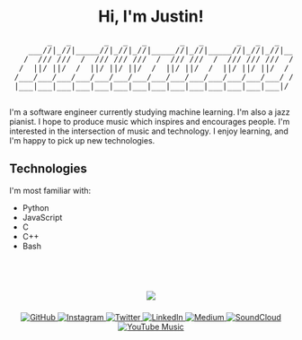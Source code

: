 <h1 align="center">Hi, I'm Justin!</h1>

<pre align="center">
        _   _       _   _   _       _   _       _   _   _     
    ___//|_//|_____//|_//|_//|_____//|_//|_____//|_//|_//|___ 
   /  /// ///  /  /// /// ///  /  /// ///  /  /// /// ///  / |
  /  ||/ ||/  /  ||/ ||/ ||/  /  ||/ ||/  /  ||/ ||/ ||/  / / 
 /___/___/___/___/___/___/___/___/___/___/___/___/___/___/ /  
 |___|___|___|___|___|___|___|___|___|___|___|___|___|___|/   
 
</pre>

I'm a software engineer currently studying machine learning. I'm also a jazz pianist. I hope to produce music which inspires and encourages people. I'm interested in the intersection of music and technology. I enjoy learning, and I'm happy to pick up new technologies.

## Technologies
I'm most familiar with:

* Python
* JavaScript
* C
* C++
* Bash

<h2>&nbsp;</h2>

<div align="center">
        <a href="https://github.com/anuraghazra/github-readme-stats">
                <img src="https://github-readme-stats.vercel.app/api?username=keysmusician&theme=gotham&show_icons=true&hide_title=true">
        </a>
</div>

<h3></h3>

<div align="center">
        <a href="https://github.com/keysmusician">
                <img alt="GitHub" src="https://img.shields.io/badge/GitHub-100000?style=for-the-badge&logo=github&logoColor=white">
        </a>
        <a href="https://www.instagram.com/justinmasayda/">
                <img alt="Instagram" src="https://img.shields.io/badge/Instagram-E4405F?style=for-the-badge&logo=instagram&logoColor=white">
        </a>
        <a href="https://twitter.com/JustinMasayda">
                <img alt="Twitter" src="https://img.shields.io/badge/Twitter-1DA1F2?style=for-the-badge&logo=twitter&logoColor=white">
        </a>
        <a href="https://www.linkedin.com/in/justin-masayda-630164130/">
                <img alt="LinkedIn" src="https://img.shields.io/badge/LinkedIn-0077B5?style=for-the-badge&logo=linkedin&logoColor=white">
        </a>
        <a href="https://medium.com/@justinmasayda">
                <img alt="Medium" src="https://img.shields.io/badge/Medium-12100E?style=for-the-badge&logo=medium&Color=black">
        </a>
        <a href="https://soundcloud.com/justinmasayda">
                <img alt="SoundCloud" src="https://img.shields.io/badge/SoundCloud-FF3300?style=for-the-badge&logo=soundcloud&logoColor=white">
        </a>
        <a href="https://music.youtube.com/channel/UCrQKYrjbeIciklLC4_e_fzA">
                <img alt="YouTube Music" src="https://img.shields.io/badge/YouTube_Music-FF0000?style=for-the-badge&logo=youtube-music&logoColor=white">
        </a>
</div>


<!--
Cool image, preferably animated (example: https://github.com/Raymo111/Raymo111 | https://github.com/arturssmirnovs | https://github.com/jayrajroshan | https://github.com/alwinw | https://github.com/DenverCoder1)

What technologies do you know? (see this: https://softwareengineering.stackexchange.com/questions/15004/at-which-point-do-you-know-a-technology-enough-to-list-it-on-a-resume)
(example: https://github.com/Theemiss/Theemiss/blob/main/README.md | https://github.com/MacroPower#macropower-tech)

What do you want to learn? JUCE, VST3 SDK, R
What projects do you want to build? VSTs, Fauna call generator, ML music genre and/or timbre classifier

- 🔭 I’m currently working on ... [projects]
- 🌱 I’m currently learning ... [technologies]
- 👯 I’m looking to collaborate on ...
- 🤔 I’m looking for help with ...
- 💬 Ask me about ...
- 📫 How to reach me: ...
- ⚡ Fun fact: ...

Sponsor button

Other inspiration: https://github.com/DenverCoder1 | https://github.com/coderjojo/creative-profile-readme/blob/master/EXAMPLES/jatiinyadav.png | https://github.com/jjeanjacques10 | https://dev.to/envoy_/150-badges-for-github-pnk | https://github.com/andyruwruw/andyruwruw
-->
